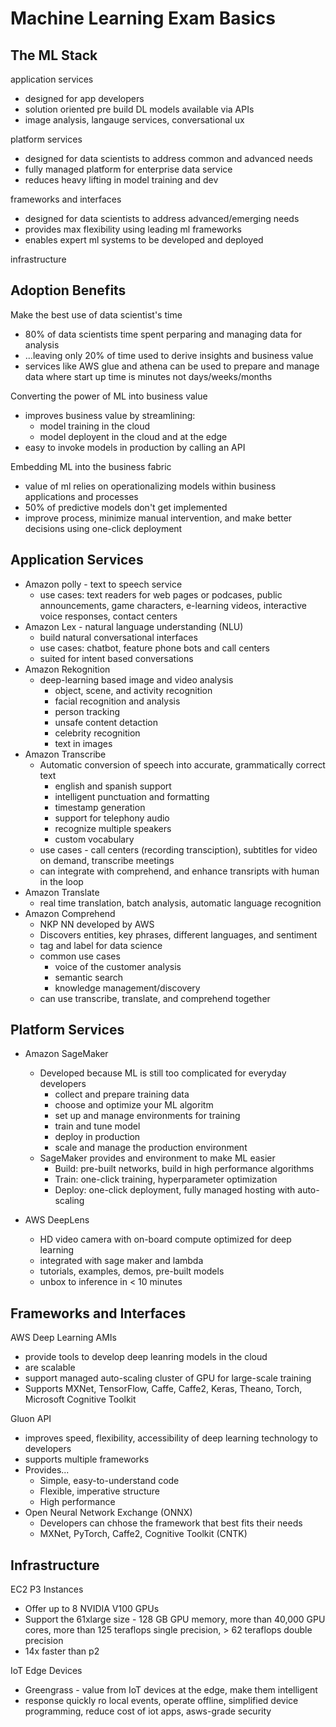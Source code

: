 # Machine Learning Exam Basics

## The ML Stack

application services

* designed for app developers
* solution oriented pre build DL models available via APIs
* image analysis, langauge services, conversational ux

platform services

* designed for data scientists to address common and advanced needs
* fully managed platform for enterprise data service
* reduces heavy lifting in model training and dev

frameworks and interfaces

* designed for data scientists to address advanced/emerging needs
* provides max flexibility using leading ml frameworks
* enables expert ml systems to be developed and deployed

infrastructure

## Adoption Benefits

Make the best use of data scientist's time

* 80% of data scientists time spent perparing and managing data for analysis
* ...leaving only 20% of time used to derive insights and business value
* services like AWS glue and athena can be used to prepare and manage data where start up time is minutes not days/weeks/months

Converting the power of ML into business value

* improves business value by streamlining:
    * model training in the cloud
    * model deployent in the cloud and at the edge
* easy to invoke models in production by calling an API

Embedding ML into the business fabric

* value of ml relies on operationalizing models within business applications and processes
* 50% of predictive models don't get implemented
* improve process, minimize manual intervention, and make better decisions using one-click deployment

## Application Services 

* Amazon polly - text to speech service
    * use cases: text readers for web pages or podcases, public announcements, game characters, e-learning videos, interactive voice responses, contact centers
* Amazon Lex - natural language understanding (NLU)
    * build natural conversational interfaces
    * use cases: chatbot, feature phone bots and call centers
    * suited for intent based conversations
* Amazon Rekognition
    * deep-learning based image and video analysis
        * object, scene, and activity recognition
        * facial recognition and analysis
        * person tracking
        * unsafe content detaction
        * celebrity recognition
        * text in images
* Amazon Transcribe
    * Automatic conversion of speech into accurate, grammatically correct text
        * english and spanish support
        * intelligent punctuation and formatting
        * timestamp generation
        * support for telephony audio
        * recognize multiple speakers
        * custom vocabulary
    * use cases - call centers (recording transciption), subtitles for video on demand, transcribe meetings
    * can integrate with comprehend, and enhance transripts with human in the loop
* Amazon Translate
    * real time translation, batch analysis, automatic language recognition
* Amazon Comprehend
    * NKP NN developed by AWS
    * Discovers entities, key phrases, different languages, and sentiment
    * tag and label for data science
    * common use cases
        * voice of the customer analysis
        * semantic search
        * knowledge management/discovery
    * can use transcribe, translate, and comprehend together
    
## Platform Services

* Amazon SageMaker
    * Developed because ML is still too complicated for everyday developers
        * collect and prepare training data
        * choose and optimize your ML algoritm
        * set up and manage environments for training
        * train and tune model
        * deploy in production
        * scale and manage the production environment
    * SageMaker provides and environment to make ML easier
        * Build: pre-built networks, build in high performance algorithms
        * Train: one-click training, hyperparameter optimization
        * Deploy: one-click deployment, fully managed hosting with auto-scaling

* AWS DeepLens
    * HD video camera with on-board compute optimized for deep learning
    * integrated with sage maker and lambda
    * tutorials, examples, demos, pre-built models
    * unbox to inference in < 10 minutes

## Frameworks and Interfaces

AWS Deep Learning AMIs

* provide tools to develop deep leanring models in the cloud
* are scalable
* support managed auto-scaling cluster of GPU for large-scale training
* Supports MXNet, TensorFlow, Caffe, Caffe2, Keras, Theano, Torch, Microsoft Cognitive Toolkit

Gluon API

* improves speed, flexibility, accessibility of deep learning technology to developers
* supports multiple frameworks
* Provides...
    * Simple, easy-to-understand code
    * Flexible, imperative structure
    * High performance
* Open Neural Network Exchange (ONNX)
    * Developers can chhose the framework that best fits their needs
    * MXNet, PyTorch, Caffe2, Cognitive Toolkit (CNTK)

## Infrastructure

EC2 P3 Instances

* Offer up to 8 NVIDIA V100 GPUs
* Support the 61xlarge size - 128 GB GPU memory, more than 40,000 GPU cores, more than 125 teraflops single precision, > 62 teraflops double precision
* 14x faster than p2

IoT Edge Devices

* Greengrass - value from IoT devices at the edge, make them intelligent 
* response quickly ro local events, operate offline, simplified device programming, reduce cost of iot apps, asws-grade security
